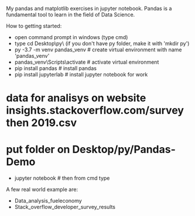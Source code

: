 My pandas and matplotlib exercises in jupyter notebook.
Pandas is a fundamental tool to learn in the field of Data Science.

How to getting started:
- open command prompt in windows (type cmd)
- type cd Desktop\py\ (if you don't have py folder, make it with 'mkdir py')
- py -3.7 -m venv pandas_venv # create virtual environment with name 'pandas_venv'
- pandas_venv\Scripts\activate # activate virtual environment
- pip install pandas # install pandas
- pip install jupyterlab # install jupyter notebook for work
# data for analisys  on website insights.stackoverflow.com/survey then 2019.csv
# put folder on Desktop/py/Pandas-Demo 
- jupyter notebook # then from cmd type

A few real world example are:
- Data_analysis_fueleconomy
- Stack_overflow_developer_survey_results